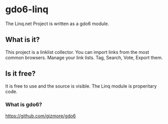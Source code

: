 # gdo6-linq
The Linq.net Project is written as a gdo6 module.

## What is it?
This project is a linklist collector.
You can import links from the most common browsers.
Manage your link lists.
Tag, Search, Vote, Export them.

## Is it free?
It is free to use and the source is visible.
The Linq module is properitary code.

### What is gdo6?
https://github.com/gizmore/gdo6
